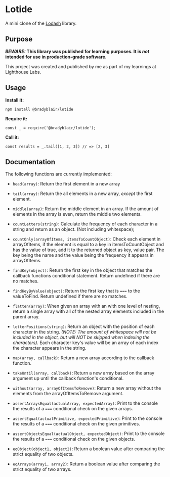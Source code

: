 # Lotide

A mini clone of the [Lodash](https://lodash.com) library.

## Purpose

**_BEWARE:_ This library was published for learning purposes. It is _not_ intended for use in production-grade software.**

This project was created and published by me as part of my learnings at Lighthouse Labs.

## Usage

**Install it:**

`npm install @bradyblair/lotide`

**Require it:**

`const _ = require('@bradyblair/lotide');`

**Call it:**

`const results = _.tail([1, 2, 3]) // => [2, 3]`

## Documentation

The following functions are currently implemented:

- `head(array)`: Return the first element in a new array

- `tail(array)`: Return the all elements in a new array, _except_ the first element.
- `middle(array)`: Return the middle element in an array. If the amount of elements in the array is even, return the middle two elements.
- `countLetters(string)`: Calculate the frequency of each character in a string and return as an object. (Not including whitespace);
- `countOnly(arrayOfItems, itemsToCountObject)`: Check each element in arrayOfItems, if the element is equal to a key in itemsToCountObject and has the value of true, add it to the returned object as key, value pair. The key being the name and the value being the frequency it appears in arrayOfItems.
- `findKey(object)`: Return the first key in the object that matches the callback functions conditional statement. Return undefined if there are no matches.
- `findKeyByValue(object)`: Return the first key that is `===` to the valueToFind. Return undefined if there are no matches.
- `flatten(array)`: When given an array with an with one level of nesting, return a single array with all of the nested array elements included in the parent array.
- `letterPositions(string)`: Return an object with the position of each character in the string. _(NOTE: The amount of whitespace will not be included in the object, but will NOT be skipped when indexing the characters)._ Each character key's value will be an array of each index the character appears in the string.
- `map(array, callback)`: Return a new array according to the callback function.
- `takeUntil(array, callback)`: Return a new array based on the array argument up until the callback function's conditional.
- `without(array, arrayOfItemsToRemove)`: Return a new array without the elements from the arrayOfItemsToRemove argument.
- `assertArraysEqual(actualArray, expectedArray)`: Print to the console the results of a `===` conditional check on the given arrays.
- `assertEqual(actualPrimitive, expectedPrimitive)`: Print to the console the results of a `===` conditional check on the given primitives.
- `assertObjectsEqual(actualObject, expectedObject)`: Print to the console the results of a `===` conditional check on the given objects.
- `eqObject(object1, object2)`: Return a boolean value after comparing the strict equality of two objects.
- `eqArrays(array1, array2)`: Return a boolean value after comparing the strict equality of two arrays.
